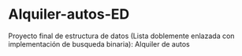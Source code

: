 # Alquiler-autos-ED
Proyecto final de estructura de datos (Lista doblemente enlazada con implementación de busqueda binaria): Alquiler de autos
